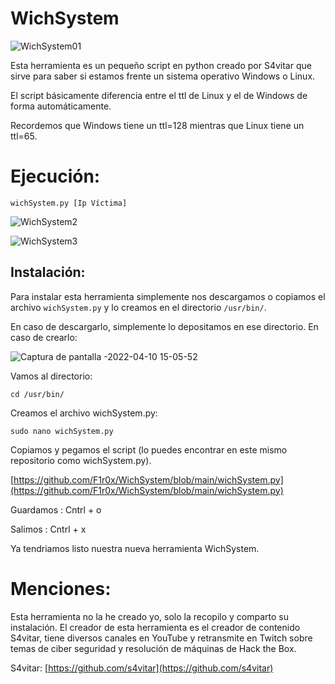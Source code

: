 # WichSystem

![WichSystem01](https://user-images.githubusercontent.com/103068924/162618801-255da24f-3973-4699-a964-1923a82d393d.png)

Esta herramienta es un pequeño script en python creado por S4vitar que sirve para saber si estamos frente un sistema operativo Windows o Linux. 
 
 El script básicamente diferencia entre el ttl de Linux y el de Windows de forma automáticamente.
 
 Recordemos que Windows tiene un ttl=128 mientras que Linux tiene un ttl=65.
 
 # Ejecución:
  
    wichSystem.py [Ip Víctima]
        
![WichSystem2](https://user-images.githubusercontent.com/103068924/162619301-1d8543a0-4089-49b1-a675-98f096684de6.png)
      
![WichSystem3](https://user-images.githubusercontent.com/103068924/162619303-e3a46ad0-a3a1-493e-9d84-0dda0ab5fedf.png)


## Instalación:

Para instalar esta herramienta simplemente nos descargamos o copiamos el archivo `wichSystem.py` y lo creamos en el directorio `/usr/bin/`.

En caso de descargarlo, simplemente lo depositamos en ese directorio.
En caso de crearlo:

![Captura de pantalla -2022-04-10 15-05-52](https://user-images.githubusercontent.com/103068924/162619644-e78cd89e-28d3-4b20-b190-ea5e62eeffac.png)

Vamos al directorio:

    cd /usr/bin/

Creamos el archivo wichSystem.py:

    sudo nano wichSystem.py
              
Copiamos y pegamos el script (lo puedes encontrar en este mismo repositorio como wichSystem.py).

[https://github.com/F1r0x/WichSystem/blob/main/wichSystem.py](https://github.com/F1r0x/WichSystem/blob/main/wichSystem.py)

Guardamos : Cntrl + o

Salimos : Cntrl + x

Ya tendriamos listo nuestra nueva herramienta WichSystem.

# Menciones:

Esta herramienta no la he creado yo, solo la recopilo y comparto su instalación. 
El creador de esta herramienta es el creador de contenido S4vitar, tiene diversos canales en YouTube y retransmite en Twitch sobre temas de ciber
seguridad y resolución de máquinas de Hack the Box. 

S4vitar: [https://github.com/s4vitar](https://github.com/s4vitar)
